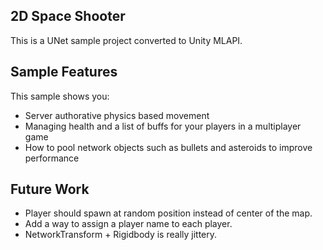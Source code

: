 ## 2D Space Shooter

This is a UNet sample project converted to Unity MLAPI.

## Sample Features

This sample shows you:

- Server authorative physics based movement
- Managing health and a list of buffs for your players in a multiplayer game
- How to pool network objects such as bullets and asteroids to improve performance

## Future Work

- Player should spawn at random position instead of center of the map.
- Add a way to assign a player name to each player.
- NetworkTransform + Rigidbody is really jittery.